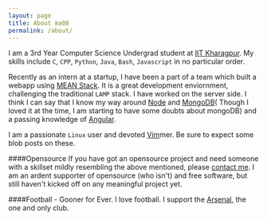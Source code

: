```yaml
---
layout: page
title: About ma08
permalink: /about/
---
```

I am a 3rd Year Computer Science Undergrad student at [IIT Kharagpur](http://www.iitkgp.ac.in/).
My skills include `C`, `CPP`, `Python`, `Java`, `Bash`, `Javascript` in no particular order.

Recently as an intern at a startup, I have been a part of a team which built a webapp using [MEAN Stack](http://mean.io/).
It is a great development enviornment, challenging the traditional `LAMP` stack. 
I have worked on the server side. I think I can say that I know my way around [Node](http://nodejs.org/) and [MongoDB](https://www.mongodb.org/)( Though I loved it at the time, I am starting to have some doubts about mongoDB) and a passing knowledge of [Angular](https://angularjs.org/).

I am a passionate `Linux` user and devoted [Vim](http://www.vim.org/)mer. Be sure to expect some blob posts on these.

####Opensource
If you have got an opensource project and need someone with a skillset mildly resembling the above mentioned, please [contact me](mailto:thisisma08@gmail.com). I am an ardent supporter of opensource (who isn't) and free software, but still haven't kicked off on any meaningful project yet.

####Football - Gooner for Ever.
I love football. I support the [Arsenal](http://arsenal.com), the one and only club.  
